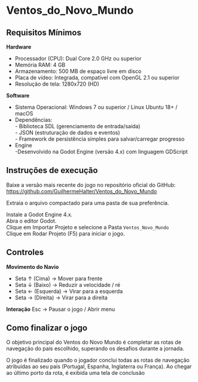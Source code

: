 # Ventos_do_Novo_Mundo

## Requisitos Mínimos
**Hardware**

- Processador (CPU): Dual Core 2.0 GHz ou superior
- Memória RAM: 4 GB
- Armazenamento: 500 MB de espaço livre em disco
- Placa de vídeo: Integrada, compatível com OpenGL 2.1 ou superior
- Resolução de tela: 1280x720 (HD)

**Software**

- Sistema Operacional: Windows 7 ou superior / Linux Ubuntu 18+ / macOS
- Dependências: <br>
		- Biblioteca SDL (gerenciamento de entrada/saída)<br>
		- JSON (estruturação de dados e eventos)<br>
		- Framework de persistência simples para salvar/carregar progresso
- Engine <br>
		-Desenvolvido na Godot Engine (versão 4.x) com linguagem GDScript

## Instruções de execução

Baixe a versão mais recente do jogo no repositório oficial do GitHub: <br>
https://github.com/GuilhermeHalter/Ventos_do_Novo_Mundo

Extraia o arquivo compactado para uma pasta de sua preferência.

Instale a Godot Engine 4.x. <br>
Abra o editor Godot.<br>
Clique em Importar Projeto e selecione a Pasta `Ventos_Novo_Mundo`<br>
Clique em Rodar Projeto (F5) para iniciar o jogo.

## Controles
**Movimento do Navio**

- Seta ↑ (Cima) → Mover para frente
- Seta ↓ (Baixo) → Reduzir a velocidade / ré
- Seta ← (Esquerda) → Virar para a esquerda
- Seta → (Direita) → Virar para a direita

**Interação**
Esc → Pausar o jogo / Abrir menu

## Como finalizar o jogo

O objetivo principal do Ventos do Novo Mundo é completar as rotas de navegação do país escolhido, superando os desafios durante a jornada.

O jogo é finalizado quando o jogador conclui todas as rotas de navegação atribuídas ao seu país (Portugal, Espanha, Inglaterra ou França).
Ao chegar ao último porto da rota, é exibida uma tela de conclusão
